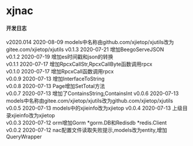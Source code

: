 # xjnac

#### 开发日志
v2020.014 2020-08-09 models中名称由github.com/xjietop/xjutils改为gitee.com/xjietop/xjutils 
v0.1.3 2020-07-21 增加BeegoServeJSON  
v0.1.2 2020-07-19 增加es时间戳和json的转换  
v0.1.1 2020-07-17 增加RpcxCallStr,RpcxCallByte函数调用rpcx  
v0.1.0 2020-07-17 增加RpcxCall函数调用rpcx  
v0.0.9 2020-07-13 增加InterfaceToString  
v0.0.8 2020-07-13 Page增加SetTotal方法  
v0.0.7 2020-07-13 增加了ContainsString,ContainsInt
v0.0.6 2020-07-13 models中名称由gitee.com/xjietop/xjutils改为github.com/xjietop/xjutils  
v0.0.5 2020-07-13 models中的xjieinfo改为xjietop
v0.0.4 2020-07-13 上级目录xjieinfo改为xjietop  
v0.0.3 2020-07-12 orm增加Gorm *gorm.DB和Redisdb *redis.Client  
v0.0.2 2020-07-12 nac配置文件读取失败提示,models改为entity,增加QueryWrapper

